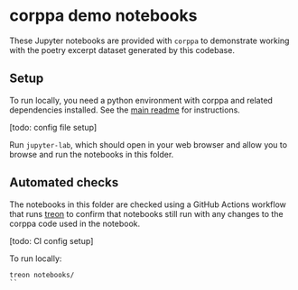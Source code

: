 # corppa demo notebooks

These Jupyter notebooks are provided with `corppa` to demonstrate
working with the poetry excerpt dataset generated by this codebase.

## Setup

To run locally, you need a python environment with corppa and related
dependencies installed.  See the [main readme](.../README.md) for instructions.

[todo: config file setup]

Run `jupyter-lab`, which should open in your web browser and allow
you to browse and run the notebooks in this folder.


## Automated checks

The notebooks in this folder are checked using a GitHub Actions workflow
that runs [treon](https://github.com/ReviewNB/treon) to confirm that
notebooks still run with any changes to the corppa code used in the notebook.

[todo: CI config setup]

To run locally:
```console
treon notebooks/
``



 